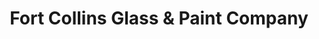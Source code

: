 ---
title: "Fort Collins Glass & Paint Company"
url: /fort-collins/fort-collins-glass-und-paint-company/
shop: Glaserei
---
